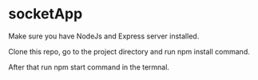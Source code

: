# socketApp

Make sure you have NodeJs and Express server installed.

Clone this repo, go to the project directory and run npm install command.

After that run npm start command in the termnal.
